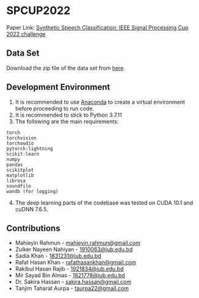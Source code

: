 # SPCUP2022

Paper Link: [Synthetic Speech Classification: IEEE Signal Processing Cup 2022 challenge](https://drive.google.com/file/d/1xdm7XVaqDRFIXb3_WWJoXm1IJVy7YNtG/view?usp=sharing)

## Data Set 

Download the zip file of the data set from [here](https://www.dropbox.com/s/36yqmymkva2bwdi/spcup_2022_training_part1.zip?dl=1).

## Development Environment
1. It is recommended to use [Anaconda](https://www.anaconda.com/) to create a virtual environment before proceeding to run code.
2. It is recommended to stick to Python 3.7.11
3. The following are the main requirements:
```
torch
torchvision
torchaudio
pytorch-lightning
scikit-learn
numpy
pandas
scikitplot
matplotlib
librosa
soundfile
wandb (for logging)
```
4. The deep learning parts of the codebase was tested on CUDA 10.1 and cuDNN 7.6.5.

## Contributions
 - Mahieyin Rahmun - mahieyin.rahmun@gmail.com
 - Zulker Nayeen Nahiyan - 1910063@iub.edu.bd
 - Sadia Khan - 1831231@iub.edu.bd
 - Rafat Hasan Khan - rafathasankhan@gmail.com
 - Rakibul Hasan Rajib - 1921834@iub.edu.bd
 - Mir Sayad Bin Almas - 1821778@iub.edu.bd
 - Dr. Sakira Hassan - sakira.hassan@gmail.com
 - Tanjim Taharat Aurpa - taurpa22@gmail.com
